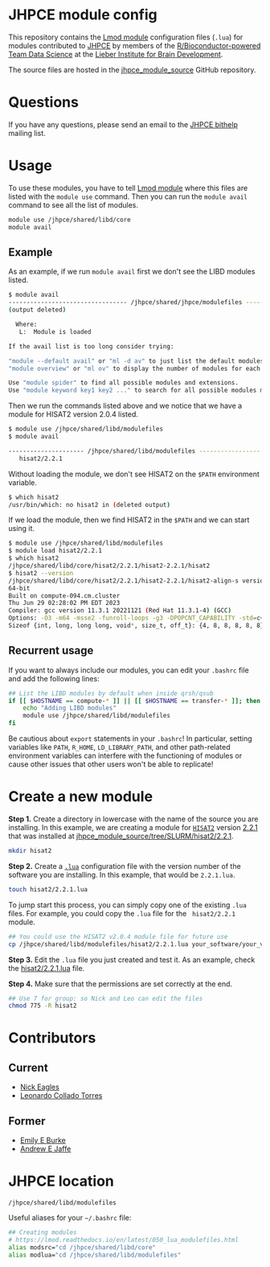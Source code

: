 # JHPCE module config

This repository contains the [Lmod module](https://lmod.readthedocs.io/) configuration files (`.lua`) for modules contributed to [JHPCE](http://www.jhpce.jhu.edu/) by members of the [R/Bioconductor-powered Team Data Science](https://lcolladotor.github.io)  at the [Lieber Institute for Brain Development](https://www.libd.org/).

The source files are hosted in the [jhpce_module_source](https://github.com/LieberInstitute/jhpce_module_source) GitHub repository.

# Questions

If you have any questions, please send an email to the [JHPCE bithelp](mailto:bithelp@lists.johnshopkins.edu) mailing list.

# Usage

To use these modules, you have to tell [Lmod module](https://lmod.readthedocs.io/) where this files are listed with the `module use` command. Then you can run the `module avail` command to see all the list of modules.

```bash
module use /jhpce/shared/libd/core
module avail
```

## Example

As an example, if we run `module avail` first we don't see the LIBD modules listed.

```bash
$ module avail
--------------------------------- /jhpce/shared/jhpce/modulefiles --------------
(output deleted)

  Where:
   L:  Module is loaded

If the avail list is too long consider trying:

"module --default avail" or "ml -d av" to just list the default modules.
"module overview" or "ml ov" to display the number of modules for each name.

Use "module spider" to find all possible modules and extensions.
Use "module keyword key1 key2 ..." to search for all possible modules matching any of the "keys".
```

Then we run the commands listed above and we notice that we have a module for HISAT2 version 2.0.4 listed.

```bash
$ module use /jhpce/shared/libd/modulefiles
$ module avail

--------------------- /jhpce/shared/libd/modulefiles ---------------------------
   hisat2/2.2.1
```

Without loading the module, we don't see HISAT2 on the `$PATH` environment variable.

```bash
$ which hisat2
/usr/bin/which: no hisat2 in (deleted output)
```

If we load the module, then we find HISAT2 in the `$PATH` and we can start using it.

```bash
$ module use /jhpce/shared/libd/modulefiles
$ module load hisat2/2.2.1
$ which hisat2
/jhpce/shared/libd/core/hisat2/2.2.1/hisat2-2.2.1/hisat2
$ hisat2 --version
/jhpce/shared/libd/core/hisat2/2.2.1/hisat2-2.2.1/hisat2-align-s version 2.2.1
64-bit
Built on compute-094.cm.cluster
Thu Jun 29 02:28:02 PM EDT 2023
Compiler: gcc version 11.3.1 20221121 (Red Hat 11.3.1-4) (GCC) 
Options: -O3 -m64 -msse2 -funroll-loops -g3 -DPOPCNT_CAPABILITY -std=c++11
Sizeof {int, long, long long, void*, size_t, off_t}: {4, 8, 8, 8, 8, 8}
```

## Recurrent usage

If you want to always include our modules, you can edit your `.bashrc` file and add the following lines:

```bash
## List the LIBD modules by default when inside qrsh/qsub
if [[ $HOSTNAME == compute-* ]] || [[ $HOSTNAME == transfer-* ]]; then
    echo "Adding LIBD modules"
    module use /jhpce/shared/libd/modulefiles
fi
```

Be cautious about `export` statements in your `.bashrc`! In particular, setting variables like `PATH`, `R_HOME`, `LD_LIBRARY_PATH`, and other path-related environment variables can interfere with the functioning of modules or cause other issues that other users won't be able to replicate!

# Create a new module

__Step 1.__ Create a directory in lowercase with the name of the source you are installing. In this example, we are creating a module for [`HISAT2`](https://daehwankimlab.github.io/hisat2/) version [2.2.1](https://github.com/DaehwanKimLab/hisat2/archive/refs/tags/v2.2.1.tar.gz) that was installed at [jhpce_module_source/tree/SLURM/hisat2/2.2.1](https://github.com/LieberInstitute/jhpce_module_source/tree/SLURM/hisat2/2.2.1).

```bash
mkdir hisat2
```

__Step 2.__ Create a [`.lua`](https://lmod.readthedocs.io/en/latest/050_lua_modulefiles.html) configuration file with the version number of the software you are installing. In this example, that would be `2.2.1.lua`.

```bash
touch hisat2/2.2.1.lua
```

To jump start this process, you can simply copy one of the existing `.lua` files. For example, you could copy the `.lua` file for the ` hisat2/2.2.1` module.

```bash
## You could use the HISAT2 v2.0.4 module file for future use
cp /jhpce/shared/libd/modulefiles/hisat2/2.2.1.lua your_software/your_version.lua
```

__Step 3.__ Edit the `.lua` file you just created and test it. As an example, check the [hisat2/2.2.1.lua](hisat2/2.2.1.lua) file.

__Step 4.__ Make sure that the permissions are set correctly at the end.

```bash
## Use 7 for group: so Nick and Leo can edit the files
chmod 775 -R hisat2
```


# Contributors

## Current

- [Nick Eagles](https://nick-eagles.github.io/)
- [Leonardo Collado Torres](http://lcolladotor.github.io)

## Former

- [Emily E Burke](https://www.libd.org/team/emily-e-burke/)
- [Andrew E Jaffe](http://aejaffe.com/)

# JHPCE location

`/jhpce/shared/libd/modulefiles`

Useful aliases for your `~/.bashrc` file:

```bash
## Creating modules
# https://lmod.readthedocs.io/en/latest/050_lua_modulefiles.html
alias modsrc="cd /jhpce/shared/libd/core"
alias modlua="cd /jhpce/shared/libd/modulefiles"
```
